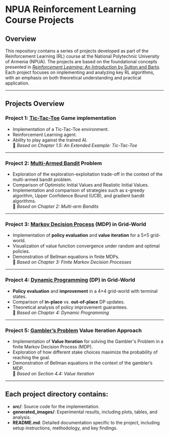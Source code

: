 # NPUA Reinforcement Learning Course Projects

## Overview
This repository contains a series of projects developed as part of the Reinforcement Learning (RL) course at the National Polytechnic University of Armenia (NPUA). The projects are based on the foundational concepts presented in [*Reinforcement Learning: An Introduction* by Sutton and Barto](https://web.stanford.edu/class/psych209/Readings/SuttonBartoIPRLBook2ndEd.pdf). Each project focuses on implementing and analyzing key RL algorithms, with an emphasis on both theoretical understanding and practical application.

---

## Projects Overview

### Project 1: [Tic-Tac-Toe](https://github.com/RuzGhandilian/Reinforcement_Learning_NPUA/tree/master/tic-tac-toe) Game implementation
- Implementation of a Tic-Tac-Toe environment.
- Reinforcement Learning agent.
- Ability to play against the trained AI.  
📘 *Based on Chapter 1.5: An Extended Example: Tic-Tac-Toe*

---

### Project 2: [Multi-Armed Bandit](https://github.com/RuzGhandilian/Reinforcement_Learning_NPUA/tree/master/ten-armed-bandit) Problem
- Exploration of the exploration-exploitation trade-off in the context of the multi-armed bandit problem.
- Comparison of Optimistic Initial Values and Realistic Initial Values.
- Implementation and comparison of strategies such as ε-greedy algorithm, Upper Confidence Bound (UCB), and gradient bandit algorithms.  
📘 *Based on Chapter 2: Multi-arm Bandits*

---

###  Project 3: [Markov Decision Process](https://github.com/RuzGhandilian/Reinforcement_Learning_NPUA/tree/master/gridworld-mdp) (MDP) in Grid-World
- Implementation of **policy evaluation** and **value iteration** for a 5×5 grid-world.  
- Visualization of value function convergence under random and optimal policies.  
- Demonstration of Bellman equations in finite MDPs.  
📘 *Based on Chapter 3: Finite Markov Decision Processes*

---

###  Project 4: [Dynamic Programming](https://github.com/RuzGhandilian/Reinforcement_Learning_NPUA/tree/master/gridworld-dp) (DP) in Grid-World  
- **Policy evaluation** and **improvement** in a 4×4 grid-world with terminal states.  
- Comparison of **in-place** vs. **out-of-place** DP updates.  
- Theoretical analysis of policy improvement guarantees.  
📘 *Based on Chapter 4: Dynamic Programming*

---

### Project 5: [Gambler’s Problem](https://github.com/RuzGhandilian/Reinforcement_Learning_NPUA/tree/master/gambler-problem) Value Iteration Approach
- Implementation of **Value Iteration** for solving the Gambler's Problem in a finite Markov Decision Process (MDP).
- Exploration of how different stake choices maximize the probability of reaching the goal.
- Demonstration of Bellman equations in the context of the gambler’s MDP.  
📘 *Based on Section 4.4: Value Iteration*

---

## Each project directory contains:
- **src/**: Source code for the implementation.
- **generated_images/**: Experimental results, including plots, tables, and analysis.
- **README.md**: Detailed documentation specific to the project, including setup instructions, methodology, and key findings.
